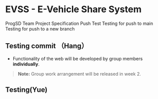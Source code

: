 # EVSS - E-Vehicle Share System
ProgSD Team Project Specification
Push Test
Testing for push to main
Testing for push to a new branch

## Testing commit （Hang）
- Functionality of the web will be developed by group members **individually**. 
> **Note:** Group work arrangement will be released in week 2.

## Testing(Yue)



